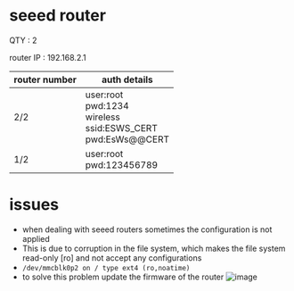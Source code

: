 # seeed router
QTY : 2

router IP : 192.168.2.1

| router number | auth details |
| -------- | -------- |
| 2/2 | user:root<br>pwd:1234<br>wireless<br>ssid:ESWS_CERT<br>pwd:EsWs@@CERT|
| 1/2 | user:root<br>pwd:123456789|


# issues
* when dealing with seeed routers sometimes the configuration is not applied
* This is due to corruption in the file system, which makes the file system read-only [ro] and not accept any configurations
* `/dev/mmcblk0p2 on / type ext4 (ro,noatime)`
* to solve this problem update the firmware of the router
![image](https://github.com/certesws/HW/assets/23504514/304c70cd-a63a-4493-9509-f607b33b672d)
